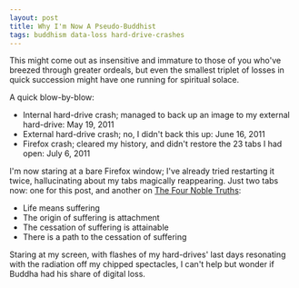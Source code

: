 ```yaml
--- 
layout: post
title: Why I'm Now A Pseudo-Buddhist
tags: buddhism data-loss hard-drive-crashes
---
```


This might come out as insensitive and immature to those of you who've breezed through greater ordeals, but even the smallest triplet of losses in quick succession might have one running for spiritual solace.

A quick blow-by-blow:

   * Internal hard-drive crash; managed to back up an image to my external hard-drive: May 19, 2011
   * External hard-drive crash; no, I didn't back this up: June 16, 2011
   * Firefox crash; cleared my history, and didn't restore the 23 tabs I had open: July 6, 2011

I'm now staring at a bare Firefox window; I've already tried restarting it twice, hallucinating about my tabs magically reappearing. Just two tabs now: one for this post, and another on [The Four Noble Truths][fourtruths]:

   * Life means suffering
   * The origin of suffering is attachment
   * The cessation of suffering is attainable
   * There is a path to the cessation of suffering

Staring at my screen, with flashes of my hard-drives' last days resonating with the radiation off my chipped spectacles, I can't help but wonder if Buddha had his share of digital loss.

[fourtruths]: http://www.thebigview.com/buddhism/fourtruths.html
